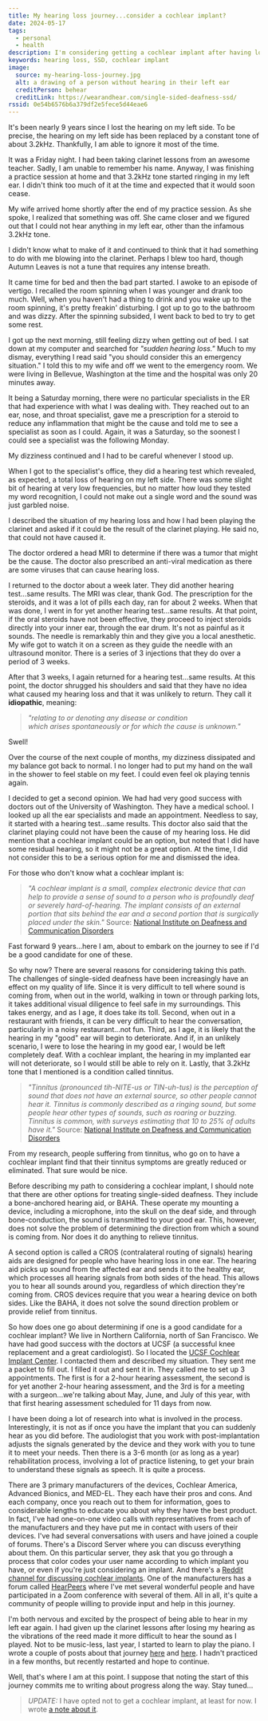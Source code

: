 ```yaml
---
title: My hearing loss journey...consider a cochlear implant?
date: 2024-05-17
tags:
  - personal
  - health
description: I'm considering getting a cochlear implant after having lost hearing in my left ear 9 years ago.
keywords: hearing loss, SSD, cochlear implant
image:
  source: my-hearing-loss-journey.jpg
  alt: a drawing of a person without hearing in their left ear
  creditPerson: behear
  creditLink: https://wearandhear.com/single-sided-deafness-ssd/
rssid: 0e54b6576b6a379df2e5fece5d44eae6
---
```


It's been nearly 9 years since I lost the hearing on my left side. To be precise, the hearing on my left side has been replaced by a constant tone of about 3.2kHz. Thankfully, I am able to ignore it most of the time.

It was a Friday night. I had been taking clarinet lessons from an awesome teacher. Sadly, I am unable to remember his name. Anyway, I was finishing a practice session at home and that 3.2kHz tone started ringing in my left ear. I didn't think too much of it at the time and expected that it would soon cease.

My wife arrived home shortly after the end of my practice session. As she spoke, I realized that something was off. She came closer and we figured out that I could not hear anything in my left ear, other than the infamous 3.2kHz tone.

I didn't know what to make of it and continued to think that it had something to do with me blowing into the clarinet. Perhaps I blew too hard, though Autumn Leaves is not a tune that requires any intense breath.

It came time for bed and then the bad part started. I awoke to an episode of vertigo. I recalled the room spinning when I was younger and drank too much. Well, when you haven't had a thing to drink and you wake up to the room spinning, it's pretty freakin' disturbing. I got up to go to the bathroom and was dizzy. After the spinning subsided, I went back to bed to try to get some rest.

I got up the next morning, still feeling dizzy when getting out of bed. I sat down at my computer and searched for _"sudden hearing loss."_ Much to my dismay, everything I read said "you should consider this an emergency situation." I told this to my wife and off we went to the emergency room. We were living in Bellevue, Washington at the time and the hospital was only 20 minutes away.

It being a Saturday morning, there were no particular specialists in the ER that had experience with what I was dealing with. They reached out to an ear, nose, and throat specialist, gave me a prescription for a steroid to reduce any inflammation that might be the cause and told me to see a specialist as soon as I could. Again, it was a Saturday, so the soonest I could see a specialist was the following Monday.

My dizziness continued and I had to be careful whenever I stood up.

When I got to the specialist's office, they did a hearing test which revealed, as expected, a total loss of hearing on my left side. There was some slight bit of hearing at very low frequencies, but no matter how loud they tested my word recognition, I could not make out a single word and the sound was just garbled noise.

I described the situation of my hearing loss and how I had been playing the clarinet and asked if it could be the result of the clarinet playing. He said no, that could not have caused it.

The doctor ordered a head MRI to determine if there was a tumor that might be the cause. The doctor also prescribed an anti-viral medication as there are some viruses that can cause hearing loss.

I returned to the doctor about a week later. They did another hearing test...same results. The MRI was clear, thank God. The prescription for the steroids, and it was a lot of pills each day, ran for about 2 weeks. When that was done, I went in for yet another hearing test...same results. At that point, if the oral steroids have not been effective, they proceed to inject steroids directly into your inner ear, through the ear drum. It's not as painful as it sounds. The needle is remarkably thin and they give you a local anesthetic. My wife got to watch it on a screen as they guide the needle with an ultrasound monitor. There is a series of 3 injections that they do over a period of 3 weeks.

After that 3 weeks, I again returned for a hearing test...same results. At this point, the doctor shrugged his shoulders and said that they have no idea what caused my hearing loss and that it was unlikely to return. They call it **idiopathic**, meaning:

> _"relating to or denoting any disease or condition which arises spontaneously or for which the cause is unknown."_

Swell!

Over the course of the next couple of months, my dizziness dissipated and my balance got back to normal. I no longer had to put my hand on the wall in the shower to feel stable on my feet. I could even feel ok playing tennis again.

I decided to get a second opinion. We had had very good success with doctors out of the University of Washington. They have a medical school. I looked up all the ear specialists and made an appointment. Needless to say, it started with a hearing test...same results. This doctor also said that the clarinet playing could not have been the cause of my hearing loss. He did mention that a cochlear implant could be an option, but noted that I did have some residual hearing, so it might not be a great option. At the time, I did not consider this to be a serious option for me and dismissed the idea.

For those who don't know what a cochlear implant is:

> _"A cochlear implant is a small, complex electronic device that can help to provide a sense of sound to a person who is profoundly deaf or severely hard-of-hearing. The implant consists of an external portion that sits behind the ear and a second portion that is surgically placed under the skin."_ Source: [National Institute on Deafness and Communication Disorders](https://www.nidcd.nih.gov/health/cochlear-implants)

Fast forward 9 years...here I am, about to embark on the journey to see if I'd be a good candidate for one of these.

So why now? There are several reasons for considering taking this path. The challenges of single-sided deafness have been increasingly have an effect on my quality of life. Since it is very difficult to tell where sound is coming from, when out in the world, walking in town or through parking lots, it takes additional visual diligence to feel safe in my surroundings. This takes energy, and as I age, it does take its toll. Second, when out in a restaurant with friends, it can be very difficult to hear the conversation, particularly in a noisy restaurant...not fun. Third, as I age, it is likely that the hearing in my "good" ear will begin to deteriorate. And if, in an unlikely scenario, I were to lose the hearing in my good ear, I would be left completely deaf. With a cochlear implant, the hearing in my implanted ear will not deteriorate, so I would still be able to rely on it. Lastly, that 3.2kHz tone that I mentioned is a condition called tinnitus.

> _"Tinnitus (pronounced tih-NITE-us or TIN-uh-tus) is the perception of sound that does not have an external source, so other people cannot hear it. Tinnitus is commonly described as a ringing sound, but some people hear other types of sounds, such as roaring or buzzing. Tinnitus is common, with surveys estimating that 10 to 25% of adults have it."_ Source: [National Institute on Deafness and Communication Disorders](https://www.nidcd.nih.gov/health/tinnitus)

From my research, people suffering from tinnitus, who go on to have a cochlear implant find that their tinnitus symptoms are greatly reduced or eliminated. That sure would be nice.

Before describing my path to considering a cochlear implant, I should note that there are other options for treating single-sided deafness. They include a bone-anchored hearing aid, or BAHA. These operate my mounting a device, including a microphone, into the skull on the deaf side, and through bone-conduction, the sound is transmitted to your good ear. This, however, does not solve the problem of determining the direction from which a sound is coming from. Nor does it do anything to relieve tinnitus.

A second option is called a CROS (contralateral routing of signals) hearing aids are designed for people who have hearing loss in one ear. The hearing aid picks up sound from the affected ear and sends it to the healthy ear, which processes all hearing signals from both sides of the head. This allows you to hear all sounds around you, regardless of which direction they're coming from. CROS devices require that you wear a hearing device on both sides. Like the BAHA, it does not solve the sound direction problem or provide relief from tinnitus.

So how does one go about determining if one is a good candidate for a cochlear implant? We live in Northern California, north of San Francisco. We have had good success with the doctors at UCSF (a successful knee replacement and a great cardiologist). So I located the [UCSF Cochlear Implant Center](https://www.ucsfhealth.org/clinics/cochlear-implant-center). I contacted them and described my situation. They sent me a packet to fill out. I filled it out and sent it in. They called me to set up 3 appointments. The first is for a 2-hour hearing assessment, the second is for yet another 2-hour hearing assessment, and the 3rd is for a meeting with a surgeon...we're talking about May, June, and July of this year, with that first hearing assessment scheduled for 11 days from now.

I have been doing a lot of research into what is involved in the process. Interestingly, it is not as if once you have the implant that you can suddenly hear as you did before. The audiologist that you work with post-implantation adjusts the signals generated by the device and they work with you to tune it to meet your needs. Then there is a 3-6 month (or as long as a year) rehabilitation process, involving a lot of practice listening, to get your brain to understand these signals as speech. It is quite a process.

There are 3 primary manufacturers of the devices, Cochlear America, Advanced Bionics, and MED-EL. They each have their pros and cons. And each company, once you reach out to them for information, goes to considerable lengths to educate you about why they have the best product. In fact, I've had one-on-one video calls with representatives from each of the manufacturers and they have put me in contact with users of their devices. I've had several conversations with users and have joined a couple of forums. There's a Discord Server where you can discuss everything about them. On this particular server, they ask that you go through a process that color codes your user name according to which implant you have, or even if you're just considering an implant. And there's a [Reddit channel for discussing cochlear implants](https://www.reddit.com/r/Cochlearimplants/). One of the manufacturers has a forum called [HearPeers](https://hearpeers.medel.com/en) where I've met several wonderful people and have participated in a Zoom conference with several of them. All in all, it's quite a community of people willing to provide input and help in this journey.

I'm both nervous and excited by the prospect of being able to hear in my left ear again. I had given up the clarinet lessons after losing my hearing as the vibrations of the reed made it more difficult to hear the sound as I played. Not to be music-less, last year, I started to learn to play the piano. I wrote a couple of posts about that journey [here](https://www.bobmonsour.com/posts/learning-to-play-the-piano/) and [here](https://www.bobmonsour.com/posts/my-first-30-days-of-learning-to-play-the-piano/). I hadn't practiced in a few months, but recently restarted and hope to continue.

Well, that's where I am at this point. I suppose that noting the start of this journey commits me to writing about progress along the way. Stay tuned...

> _UPDATE:_ I have opted not to get a cochlear implant, at least for now. I wrote [a note about it](/notes/no-cochlear-implant-yet/).
